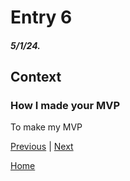 # Entry 6
##### 5/1/24.

## Context
### How I made your MVP

To make my MVP 



[Previous](entry05.md) | [Next](entry07.md)

[Home](../README.md)
